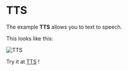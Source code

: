 # TTS

The example **TTS** allows you to text to speech.

This looks like this:

 ![TTS](/img/examples/TTS.png) 

Try it at <a href='/../automation/loadexample/TTS' target='_blank'>TTS</a> !




